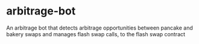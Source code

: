 # arbitrage-bot
An arbitrage bot that detects arbitrage opportunities between pancake and bakery swaps and manages flash swap calls, to the flash swap contract
